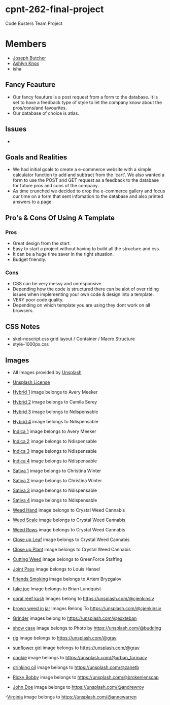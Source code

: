 # cpnt-262-final-project
Code Busters Team Project
# Members
- [Joseph Butcher](https://github.com/JoeButchxxx)
- [Ashlyn Knox](https://github.com/ashlyn-knox)
- isha

## Fancy Feauture
- Our fancy feauture is a post request from a form to the database. It is set to have a feedback type of style to let the company know about the pros/cons/and favourites.
- Our database of choice is atlas.

## Issues
- 

## Goals and Realities
- We had initial goals to create a e-commerce website with a simple calculator function to add and subtract from the 'cart'. We also wanted a form to use the POST and GET request as a feedback to the database for future pros and cons of the company.
- As time crunched we decided to drop the e-commerce gallery and focus our time on a form that sent infomation to the database and also printed answers to a page.



## Pro's & Cons Of Using A Template
### Pros
- Great design from the start.
- Easy to start a project without having to build all the structure and css.
- It can be a huge time saver in the right situation.
- Budget friendly.

### Cons
- CSS can be very messy and unresponsive.
- Depending how the code is structured there can be alot of over riding issues when implementing your own code & design into a template.
- VERY poor code quality.
- Depending on which template you are using they dont work on all browsers.


## CSS Notes
- skel-noscript.css grid layout / Container / Macro Structure
- style-1000px.css







## Images

- All Images provided by [Unsplash](https://unsplash.com/)

- [Unsplash License](https://unsplash.com/license)

- [Hybrid 1](https://unsplash.com/photos/h7REcabpVHY) image belongs to Avery Meeker

- [Hybrid 2](https://unsplash.com/photos/NXrRfCuGKSI) image belongs to Camila Serey

- [Hybrid 3](https://unsplash.com/photos/acvgrEgivMM) image belongs to Ndispensable

- [Hybrid 4](https://unsplash.com/photos/d4ihF4uFvK4) image belongs to Ndispensable

- [Indica 1](https://unsplash.com/photos/2rW8lq0NgPU) image belongs to Avery Meeker

- [Indica 2](https://unsplash.com/photos/7-VhhCfFtzk) image belongs to Ndispensable

- [Indica 3](https://unsplash.com/photos/jC1btnZp1-w) image belongs to Ndispensable

- [Indica 4](https://unsplash.com/photos/-y7YQD56SMg) image belongs to Ndispensable

- [Sativa 1](https://unsplash.com/photos/Ld9FQlMez8g) image belongs to Christina Winter

- [Sativa 2](https://unsplash.com/photos/d_3Yc55MAr8) image belongs to Christina Winter

- [Sativa 3](https://unsplash.com/photos/JkXxzThO54U) image belongs to Ndispensable

- [Sativa 4](https://unsplash.com/photos/iGqTOMbzLws) image belongs to Ndispensable

- [Weed Hand](https://unsplash.com/photos/Wl_Xv2MRRZw) image belongs to Crystal Weed Cannabis

- [Weed Scale](https://unsplash.com/photos/73CTZ_8Cr5w) image belongs to Crystal Weed Cannabis

- [Weed Rows](https://unsplash.com/photos/c3oy2uiXXAM) image belongs to Crystal Weed Cannabis

- [Close up Leaf](https://unsplash.com/photos/QsLkDy-JFCg) image belongs to Crystal Weed Cannabis

- [Close up Plant](https://unsplash.com/photos/4HWLZCnpgj8) image belongs to Crystal Weed Cannabis

- [Cutting Weed](https://unsplash.com/photos/Xdzyp83DCdk) image belongs to GreenForce Staffing

- [Joint Pass](https://unsplash.com/photos/SwO3r4BUl1I) image belongs to Louis Hansel

- [Friends Smoking](https://unsplash.com/photos/I0kDaLrTiuI) image belongs to Artem Bryzgalov

- [fake joe](https://unsplash.com/photos/7B4zs9M8rYI) Image belongs to Brian Lundquist

- [coral reef kush](https://unsplash.com/photos/KJbK6WqpGd4) Images belong to https://unsplash.com/@cjenkinsiv

- [brown weed in jar](https://unsplash.com/photos/1DsUp8GcyT8) Images Belong To https://unsplash.com/@cjenkinsiv

- [Grinder](https://unsplash.com/photos/MC8Jv961TB4) images belong to https://unsplash.com/@exxteban

- [show case](https://unsplash.com/photos/zKjnvjKdQQM) image belongs to Photo by https://unsplash.com/@budding
  
- [rig](https://unsplash.com/photos/jVisH3WX4ME) image belongs to https://unsplash.com/@grav

- [sunflower girl](https://unsplash.com/photos/4FOQ-3P6Up0) image belongs to https://unsplash.com/@grav

- [cookie](https://unsplash.com/photos/bc9DFiU7b00) image belongs to https://unsplash.com/@urban_farmacy

- [drinking oil](https://unsplash.com/photos/Mnn6zAVyk9U) image belongs to https://unsplash.com/@zanetb

- [Ricky Bobby](https://unsplash.com/photos/OhKElOkQ3RE) image belongs to https://unsplash.com/@brokenlenscap

- [John Doe](https://unsplash.com/photos/HfFSE4-zCPM) image belongs to https://unsplash.com/@andrewroy

-[Virginia](https://unsplash.com/photos/PaqF5u-qfCs) image belongs to https://unsplash.com/@annewarren